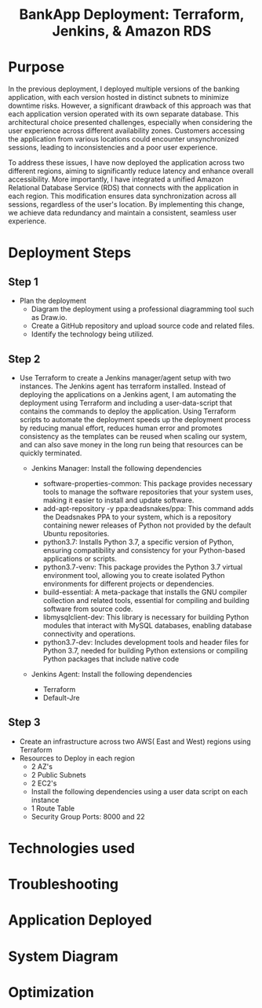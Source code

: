 <h1 align="center">BankApp Deployment: Terraform, Jenkins, & Amazon RDS<h1> 

# Purpose 
In the previous deployment, I deployed multiple versions of the banking application, with each version hosted in distinct subnets to minimize downtime risks. However, a significant drawback of this approach was that each application version operated with its own separate database. This architectural choice presented challenges, especially when considering the user experience across different availability zones. Customers accessing the application from various locations could encounter unsynchronized sessions, leading to inconsistencies and a poor user experience.

To address these issues, I have now deployed the application across two different regions, aiming to significantly reduce latency and enhance overall accessibility. More importantly, I have integrated a unified Amazon Relational Database Service (RDS) that connects with the application in each region. This modification ensures data synchronization across all sessions, regardless of the user's location. By implementing this change, we achieve data redundancy and maintain a consistent, seamless user experience.

# Deployment Steps 
## Step 1
- Plan the deployment
  - Diagram the deployment using a professional diagramming tool such as Draw.io.
  - Create a GitHub repository and upload source code and related files.
  - Identify the technology being utilized.
    
## Step 2
- Use Terraform to create a Jenkins manager/agent setup with two instances. The Jenkins agent has terraform installed. Instead of deploying the applications on a Jenkins agent, I am automating the deployment using Terraform and including a user-data-script that contains the commands to deploy the application. Using Terraform scripts to automate the deployment speeds up the deployment process by reducing manual effort, reduces human error and promotes consistency as the templates can be reused when scaling our system, and can also save money in the long run being that resources can be quickly terminated.  
  - Jenkins Manager: Install the following dependencies
     - software-properties-common: This package provides necessary tools to manage the software repositories that your system uses,              making it easier to install and update software.
     - add-apt-repository -y ppa:deadsnakes/ppa: This command adds the Deadsnakes PPA to your system, which is a repository containing           newer releases of Python not provided by the default Ubuntu repositories.
     - python3.7: Installs Python 3.7, a specific version of Python, ensuring compatibility and consistency for your Python-based                applications or scripts.
     - python3.7-venv: This package provides the Python 3.7 virtual environment tool, allowing you to create isolated Python environments        for different projects or dependencies.
     - build-essential: A meta-package that installs the GNU compiler collection and related tools, essential for compiling and building         software from source code.
     - libmysqlclient-dev: This library is necessary for building Python modules that interact with MySQL databases, enabling database           connectivity and operations.
     - python3.7-dev: Includes development tools and header files for Python 3.7, needed for building Python extensions or compiling             Python packages that include native code

  - Jenkins Agent: Install the following dependencies
    - Terraform
    - Default-Jre
## Step 3
- Create an infrastructure across two AWS( East and West) regions using Terraform
- Resources to Deploy in each region
  - 2 AZ's
  - 2 Public Subnets
  - 2 EC2's
  - Install the following dependencies using a user data script on each instance  
  - 1 Route Table
  - Security Group Ports: 8000 and 22  


# Technologies used
# Troubleshooting
# Application Deployed
# System Diagram
# Optimization 
